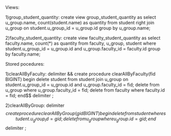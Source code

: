 Views:

1)group_student_quantity:
create view group_student_quantity as select u_group.name, count(student.name) as quantity from student right join u_group on student.u_group_id = u_group.id group by u_group.name;

2)faculty_student_quantity:
create view  faculty_student_quantity as select faculty.name, count(*) as quantity from faculty, u_group, student where student.u_group_id = u_group.id and u_group.faculty_id = faculty.id group by faculty.name;

Stored pocedures:

1)clearAllByFaculty:
delimiter &&
create procedure clearAllByFaculty(fid BIGINT)
begin
delete student from student join u_group on student.u_group_id = u_group.id and u_group.faculty_id = fid;
delete from u_group where u_group.faculty_id = fid;
delete from faculty where faculty.id = fid;
end$$
delimiter ;

2)clearAllByGroup:
delimiter $$
create procedure clearAllByGroup(gid BIGINT)
begin delete from student where student.u_group_id = gid;
delete from u_group where u_group.id = gid;
end$$
delimiter ;
